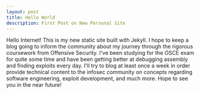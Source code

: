 ```yaml
---
layout: post
title: Hello World
description: First Post on New Personal Site
---
```


Hello Internet! This is my new static site built with Jekyll. I hope to keep a blog going to inform the community about my journey through the rigorous coursework from Offensive Security. I've been studying for the OSCE exam for quite some time and have been getting better at debugging assembly and finding exploits every day. I'll try to blog at least once a week in order provide technical content to the infosec community on concepts regarding software engineering, exploit development, and much more. Hope to see you in the near future! 
